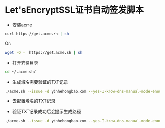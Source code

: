 # Let'sEncryptSSL证书自动签发脚本

- 安装acme
```bash
curl https://get.acme.sh | sh
```
Or:
```bash
wget -O -  https://get.acme.sh | sh
```

- 打开安装目录
```bash
cd ~/.acme.sh/
```

- 生成域名需要验证的TXT记录
```bash
./acme.sh --issue -d yinhehongbao.com --yes-I-know-dns-manual-mode-enough-go-ahead-please
```

- 去配置域名的TXT记录

- 验证TXT记录成功后会提示生成路径
```bash
./acme.sh --issue -d yinhehongbao.com --yes-I-know-dns-manual-mode-enough-go-ahead-please
```
